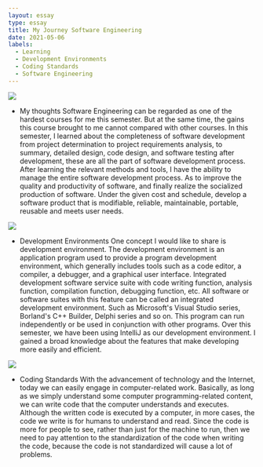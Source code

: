 ```yaml
---
layout: essay
type: essay
title: My Journey Software Engineering 
date: 2021-05-06
labels:
  - Learning
  - Development Environments
  - Coding Standards
  - Software Engineering 
---
```


<img class="ui image" src="../images/fin1.gif">

- My thoughts
Software Engineering can be regarded as one of the hardest courses for me this semester. But at the same time, the gains this course brought to me cannot compared with other courses. In this semester, I learned about the completeness of software development from project determination to project requirements analysis, to summary, detailed design, code design, and software testing after development, these are all the part of software development process. After learning the relevant methods and tools, I have the ability to manage the entire software development process. As to improve the quality and productivity of software, and finally realize the socialized production of software. Under the given cost and schedule, develop a software product that is modifiable, reliable, maintainable, portable, reusable and meets user needs.

<img class="ui image" src="../images/fin2.gif">

- Development Environments
One concept I would like to share is development environment. The development environment is an application program used to provide a program development environment, which generally includes tools such as a code editor, a compiler, a debugger, and a graphical user interface. Integrated development software service suite with code writing function, analysis function, compilation function, debugging function, etc. All software or software suites with this feature can be called an integrated development environment. Such as Microsoft's Visual Studio series, Borland's C++ Builder, Delphi series and so on. This program can run independently or be used in conjunction with other programs. Over this semester, we have been using IntelliJ as our development environment. I gained a broad knowledge about the features that make developing more easily and efficient.

<img class="ui image" src="../images/fin3.gif">

- Coding Standards
With the advancement of technology and the Internet, today we can easily engage in computer-related work. Basically, as long as we simply understand some computer programming-related content, we can write code that the computer understands and executes. Although the written code is executed by a computer, in more cases, the code we write is for humans to understand and read. Since the code is more for people to see, rather than just for the machine to run, then we need to pay attention to the standardization of the code when writing the code, because the code is not standardized will cause a lot of problems.

